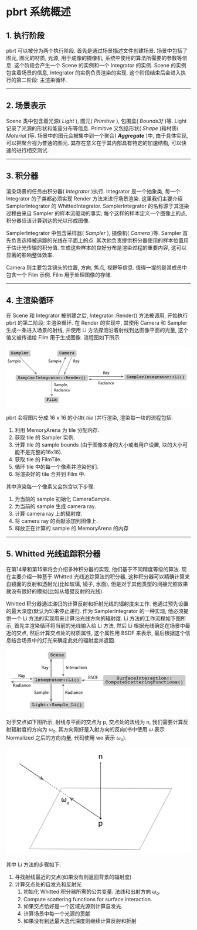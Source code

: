 # pbrt 系统概述

## 1. 执行阶段

pbrt 可以被分为两个执行阶段. 首先是通过场景描述文件创建场景. 场景中包括了图元, 图元的材质, 光源, 用于成像的摄像机, 系统中使用的算法所需要的参数等信息. 这个阶段会产生一个 Scene 的实例和一个 Integrator 的实例. Scene 的实例包含着场景的信息, Integrator 的实例负责渲染的实现. 这个阶段结束后会进入执行的第二阶段: 主渲染循环.

---

## 2. 场景表示

Scene 类中包含着光源( *Light* ), 图元( *Primitive* ), 包围盒( *Bounds3f* )等. Light 记录了光源的形状和能量分布等信息. Primitive 又包括形状( *Shape* )和材质( *Material* )等. 场景中的图元会被集中到一个聚合( ***Aggregate*** )中, 由于具体实现, 可以把聚合视为普通的图元. 其存在意义在于其内部具有特定的加速结构, 可以快速的进行相交测试.

---

## 3. 积分器

渲染场景的任务由积分器( *Integrator* )执行. Integrator 是一个抽象类, 每一个 Integrator 的子类都必须实现 Render 方法来进行场景渲染. 这里我们主要介绍 SamplerIntegrator 的 WhittedIntegrator. SamplerIntegrator 的名称源于其渲染过程由来自 Sampler 的样本流驱动的事实; 每个这样的样本定义一个图像上的点, 积分器应该计算到达的光以形成图像.

SamplerIntegrator 中包含采样器( *Sampler* ), 摄像机( *Camera* )等. Sampler 首先负责选择被追踪的光线在平面上的点. 其次他负责提供积分器使用的样本位置用于估计光传输的积分值. 生成这些样本的良好分布是渲染过程的重要内容, 这可以显著的影响整体效率.

Camera 则主要包含镜头的位置, 方向, 焦点, 视野等信息. 值得一提的是其成员中包含一个 Film 示例. Film 用于处理图像的存储.

---

## 4. 主渲染循环

在 Scene 和 Integrator 被创建之后, Integrator::Render() 方法被调用, 开始执行 pbrt 的第二阶段: 主渲染循环. 在 Render 的实现中, 其使用 Camera 和 Sampler 生成一条进入场景的射线, 并使用 Li 方法探测沿着射线到达图像平面的光量, 这个值又被传递给 Film 用于生成图像. 流程图如下所示

![主渲染循环流程](figures/1.1.png)

pbrt 会将图片分成 16 x 16 的小块( *tile* )并行渲染, 渲染每一块的流程包括:

1. 利用 MemoryArena 为 tile 分配内存.
2. 获取 tile 的 Sampler 实例.
3. 计算 tile 的 sample bounds (由于图像本身的大小或者用户设置, 块的大小可能不是完整的16x16).
4. 获取 tile 的 FilmTile.
5. 循环 tile 中的每一个像素并渲染他们.
6. 将渲染好的 tile 合并到 Film 中.

其中渲染每一个像素又会包含以下步骤:

1. 为当前的 sample 初始化 CameraSample.
2. 为当前的 sample 生成 camera ray.
3. 计算 camera ray 上的辐射度.
4. 将 camera ray 的贡献添加到图像上.
5. 释放正在计算的 sample 的 MemoryArena 的内存

---

## 5. Whitted 光线追踪积分器

在第14章和第15章将会介绍多种积分器的实现, 他们基于不同精度等级的算法. 现在主要介绍一种基于 Whitted 光线追踪算法的积分器, 这种积分器可以精确计算来自镜面的反射和透射光(比如玻璃, 镜子, 水面), 但是对于其他类型的间接光照效果就没有很好的模拟(比如从墙壁反射的光线).

Whitted 积分器通过递归的计算反射和折射光线的辐射度来工作. 他通过预先设置的最大深度(默认为5)来停止递归. 作为 SamplerIntegrator 的一种实现, 他必须提供一个 Li 方法的实现用来计算沿光线方向的辐射度. Li 方法的工作流程如下图所示, 首先主渲染循环将当前的光线输入给 Li 方法, 然后 Li 根据光线确定在场景中最近的交点, 然后计算交点处的材质属性, 这个属性用 BSDF 来表示, 最后根据这个信息结合场景中的灯光来确定此处的辐射度并返回.

![Li工作原理](figures/1.2.png)

对于交点如下图所示, 射线与平面的交点为 p, 交点处的法线为 n, 我们需要计算反射辐射度的方向为 $\omega_o$, 其方向刚好是入射方向的反向(书中使用 $\omega$ 表示 Normalized 之后的方向向量, 代码使用 wo 表示 $\omega_o$).

![光线交点](figures/1.3.png)

其中 Li 方法的步骤如下:

1. 寻找射线最近的交点(如果没有则返回背景的辐射度)
2. 计算交点处的自发光和反射光
   1. 初始化 Whitted 积分器所需的公共变量: 法线和出射方向 $\omega_o$.
   2. Compute scattering functions for surface interaction.
   3. 如果交点恰好是一个区域光源则计算自发光.
   4. 计算场景中每一个光源的贡献
   5. 如果没有到达最大迭代深度则继续计算反射和折射